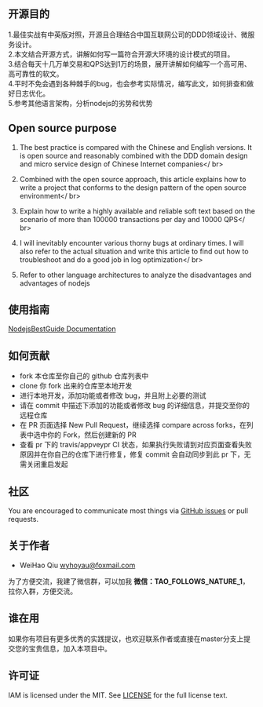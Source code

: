 ## 开源目的

1.最佳实战有中英版对照，开源且合理结合中国互联网公司的DDD领域设计、微服务设计。</br>
2.本文结合开源方式，讲解如何写一篇符合开源大环境的设计模式的项目。</br>
3.结合每天十几万单交易和QPS达到1万的场景，展开讲解如何编写一个高可用、高可靠性的软文。</br>
4.平时不免会遇到各种棘手的bug，也会参考实际情况，编写此文，如何排查和做好日志优化。</br>
5.参考其他语言架构，分析nodejs的劣势和优势</br>

## Open source purpose

1. The best practice is compared with the Chinese and English versions. It is open source and reasonably combined with the DDD domain design and micro service design of Chinese Internet companies</ br>

2. Combined with the open source approach, this article explains how to write a project that conforms to the design pattern of the open source environment</ br>

3. Explain how to write a highly available and reliable soft text based on the scenario of more than 100000 transactions per day and 10000 QPS</ br>

4. I will inevitably encounter various thorny bugs at ordinary times. I will also refer to the actual situation and write this article to find out how to troubleshoot and do a good job in log optimization</ br>

5. Refer to other language architectures to analyze the disadvantages and advantages of nodejs</br>

## 使用指南

[NodejsBestGuide Documentation](docs/guide/zh-CN)

## 如何贡献

- fork 本仓库至你自己的 github 仓库列表中
- clone 你 fork 出来的仓库至本地开发
- 进行本地开发，添加功能或者修改 bug，并且附上必要的测试
- 请在 commit 中描述下添加的功能或者修改 bug 的详细信息，并提交至你的远程仓库
- 在 PR 页面选择 New Pull Request，继续选择 compare across forks，在列表中选中你的 Fork，然后创建新的 PR
- 查看 pr 下的 travis/appveypr CI 状态，如果执行失败请到对应页面查看失败原因并在你自己的仓库下进行修复，修复 commit 会自动同步到此 pr 下，无需关闭重启发起

## 社区

You are encouraged to communicate most things via [GitHub issues](https://github.com/vihoyau/NodeJsBestGuide/issues/new/choose) or pull requests.

## 关于作者

- WeiHao Qiu <wyhoyau@foxmail.com>

为了方便交流，我建了微信群，可以加我 **微信：TAO_FOLLOWS_NATURE_1**，拉你入群，方便交流。

## 谁在用

如果你有项目有更多优秀的实践提议，也欢迎联系作者或直接在master分支上提交您的宝贵信息，加入本项目中。

## 许可证

IAM is licensed under the MIT. See [LICENSE](LICENSE) for the full license text.
